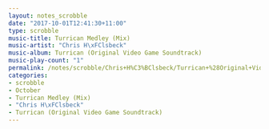 ```yaml
---
layout: notes_scrobble
date: "2017-10-01T12:41:30+11:00"
type: scrobble
music-title: Turrican Medley (Mix)
music-artist: "Chris H\xFClsbeck"
music-album: Turrican (Original Video Game Soundtrack)
music-play-count: "1"
permalink: /notes/scrobble/Chris+H%C3%BClsbeck/Turrican+%28Original+Video+Game+Soundtrack%29/93a35c34d925a5a9b12823e23e2c6bc82c92bec4.html
categories:
- scrobble
- October
- Turrican Medley (Mix)
- "Chris H\xFClsbeck"
- Turrican (Original Video Game Soundtrack)
---
```

